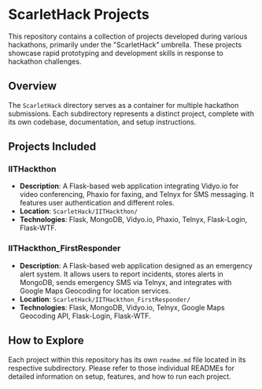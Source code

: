 # ScarletHack Projects

This repository contains a collection of projects developed during various hackathons, primarily under the "ScarletHack" umbrella. These projects showcase rapid prototyping and development skills in response to hackathon challenges.

## Overview

The `ScarletHack` directory serves as a container for multiple hackathon submissions. Each subdirectory represents a distinct project, complete with its own codebase, documentation, and setup instructions.

## Projects Included

### IITHackthon

- **Description**: A Flask-based web application integrating Vidyo.io for video conferencing, Phaxio for faxing, and Telnyx for SMS messaging. It features user authentication and different roles.
- **Location**: `ScarletHack/IITHackthon/`
- **Technologies**: Flask, MongoDB, Vidyo.io, Phaxio, Telnyx, Flask-Login, Flask-WTF.

### IITHackthon_FirstResponder

- **Description**: A Flask-based web application designed as an emergency alert system. It allows users to report incidents, stores alerts in MongoDB, sends emergency SMS via Telnyx, and integrates with Google Maps Geocoding for location services.
- **Location**: `ScarletHack/IITHackthon_FirstResponder/`
- **Technologies**: Flask, MongoDB, Vidyo.io, Telnyx, Google Maps Geocoding API, Flask-Login, Flask-WTF.

## How to Explore

Each project within this repository has its own `readme.md` file located in its respective subdirectory. Please refer to those individual READMEs for detailed information on setup, features, and how to run each project.
